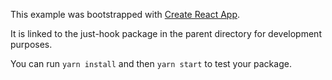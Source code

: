 This example was bootstrapped with [Create React App](https://github.com/facebook/create-react-app).

It is linked to the just-hook package in the parent directory for development purposes.

You can run `yarn install` and then `yarn start` to test your package.
